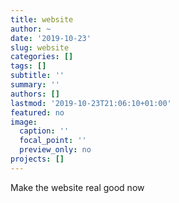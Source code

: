 ```yaml
---
title: website
author: ~
date: '2019-10-23'
slug: website
categories: []
tags: []
subtitle: ''
summary: ''
authors: []
lastmod: '2019-10-23T21:06:10+01:00'
featured: no
image:
  caption: ''
  focal_point: ''
  preview_only: no
projects: []
---
```


Make the website real good now